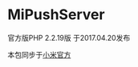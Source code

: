 # MiPushServer
官方版PHP 2.2.19版 于2017.04.20发布

本包同步于[小米官方](http://dev.xiaomi.com/mipush/downpage/php.html)